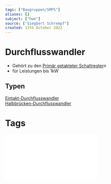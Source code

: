 ```yaml
---
tags: ["Baugruppen/SMPS"]
aliases: []
subject: ["hwe"]
source: ["Siegbert Schrempf"]
created: 13th October 2022
---
```


# Durchflusswandler

- Gehört zu den [Primär getakteter Schaltregler](Primär%20getakteter%20Schaltregler.md)n
- für Leistungen bis 1kW

## Typen

[Eintakt-Durchflusswandler](Eintakt-Durchflusswandler.md)  
[Halbbrücken-Durchflusswandler](Halbbrücken-Durchflusswandler.md)

# Tags

![Schaltnetzteile_Schmidt-Walter](../../xEDU/xLiteratur/Schaltnetzteile_Schmidt-Walter.pdf)